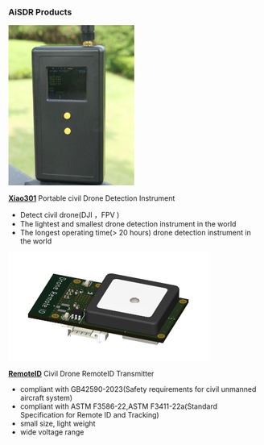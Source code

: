 <!-- readme.md -->

### AiSDR Products

<p><img  src="../style/xiao301_1.jpg"  width="250"/></p>

[**Xiao301**](/en-us/xiao3.md)
Portable civil Drone Detection Instrument 
- Detect civil drone(DJI ，FPV ) 
- The lightest and smallest drone detection instrument in the world
- The longest operating time(> 20 hours) drone detection instrument in the world


<p><img  src="../style/remoteid1.png"  width="400"/></p>  

[**RemoteID**](/en-us/remodeid.md)
Civil Drone RemoteID Transmitter
- compliant with GB42590-2023(Safety requirements for civil unmanned aircraft system)
- compliant with  ASTM F3586-22,ASTM F3411-22a(Standard Specification for Remote ID and Tracking)
- small size, light weight
- wide voltage range